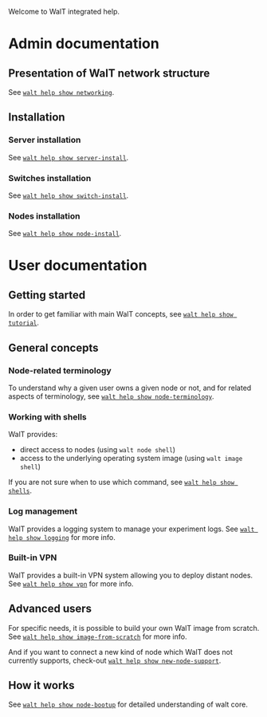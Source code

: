 
Welcome to WalT integrated help.

# Admin documentation

## Presentation of WalT network structure

See [`walt help show networking`](networking.md).

## Installation

### Server installation

See [`walt help show server-install`](server-install.md).

### Switches installation

See [`walt help show switch-install`](switch-install.md).

### Nodes installation

See [`walt help show node-install`](node-install.md).


# User documentation

## Getting started

In order to get familiar with main WalT concepts, see [`walt help show tutorial`](tutorial.md).

## General concepts

### Node-related terminology

To understand why a given user owns a given node or not, and for related aspects of terminology, see [`walt help show node-terminology`](node-terminology.md).

### Working with shells

WalT provides:
* direct access to nodes (using `walt node shell`)
* access to the underlying operating system image (using `walt image shell`)

If you are not sure when to use which command, see [`walt help show shells`](shells.md).

### Log management

WalT provides a logging system to manage your experiment logs.
See [`walt help show logging`](logging.md) for more info.

### Built-in VPN

WalT provides a built-in VPN system allowing you to deploy distant nodes.
See [`walt help show vpn`](vpn.md) for more info.

## Advanced users

For specific needs, it is possible to build your own WalT image from scratch.
See [`walt help show image-from-scratch`](image-from-scratch.md) for more info.

And if you want to connect a new kind of node which WalT does not currently
supports, check-out [`walt help show new-node-support`](new-node-support.md).

## How it works

See [`walt help show node-bootup`](node-bootup.md) for detailed understanding
of walt core.
